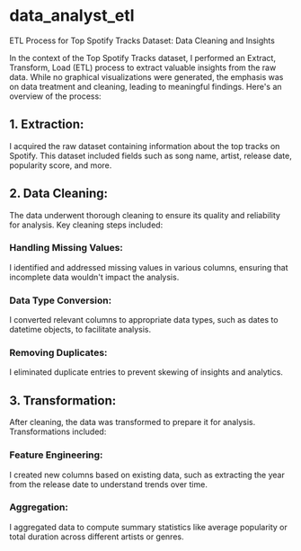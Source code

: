 # data_analyst_etl
ETL Process for Top Spotify Tracks Dataset: Data Cleaning and Insights

In the context of the Top Spotify Tracks dataset, I performed an Extract, Transform, Load (ETL) process to extract valuable insights from the raw data. While no graphical visualizations were generated, the emphasis was on data treatment and cleaning, leading to meaningful findings. Here's an overview of the process:

## 1. Extraction:
I acquired the raw dataset containing information about the top tracks on Spotify. This dataset included fields such as song name, artist, release date, popularity score, and more.

## 2. Data Cleaning:
The data underwent thorough cleaning to ensure its quality and reliability for analysis. Key cleaning steps included:

### Handling Missing Values: 
I identified and addressed missing values in various columns, ensuring that incomplete data wouldn't impact the analysis.

### Data Type Conversion: 
I converted relevant columns to appropriate data types, such as dates to datetime objects, to facilitate analysis.

### Removing Duplicates: 
I eliminated duplicate entries to prevent skewing of insights and analytics.

## 3. Transformation:
After cleaning, the data was transformed to prepare it for analysis. Transformations included:

### Feature Engineering: 
I created new columns based on existing data, such as extracting the year from the release date to understand trends over time.

### Aggregation: 
I aggregated data to compute summary statistics like average popularity or total duration across different artists or genres.


